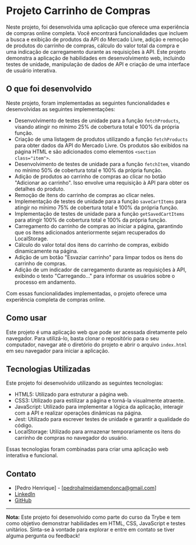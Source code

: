 # Projeto Carrinho de Compras

Neste projeto, foi desenvolvida uma aplicação que oferece uma experiência de compras online completa. Você encontrará funcionalidades que incluem a busca e exibição de produtos da API do Mercado Livre, adição e remoção de produtos do carrinho de compras, cálculo do valor total da compra e uma indicação de carregamento durante as requisições à API. Este projeto demonstra a aplicação de habilidades em desenvolvimento web, incluindo testes de unidade, manipulação de dados de API e criação de uma interface de usuário interativa.

## O que foi desenvolvido

Neste projeto, foram implementadas as seguintes funcionalidades e desenvolvidas as seguintes implementações:

- Desenvolvimento de testes de unidade para a função `fetchProducts`, visando atingir no mínimo 25% de cobertura total e 100% da própria função.
- Criação de uma listagem de produtos utilizando a função `fetchProducts` para obter dados da API do Mercado Livre. Os produtos são exibidos na página HTML e são adicionados como elementos `<section class="item">`.
- Desenvolvimento de testes de unidade para a função `fetchItem`, visando no mínimo 50% de cobertura total e 100% da própria função.
- Adição de produtos ao carrinho de compras ao clicar no botão "Adicionar ao carrinho". Isso envolve uma requisição à API para obter os detalhes do produto.
- Remoção de itens do carrinho de compras ao clicar neles.
- Implementação de testes de unidade para a função `saveCartItems` para atingir no mínimo 75% de cobertura total e 100% da própria função.
- Implementação de testes de unidade para a função `getSavedCartItems` para atingir 100% de cobertura total e 100% da própria função.
- Carregamento do carrinho de compras ao iniciar a página, garantindo que os itens adicionados anteriormente sejam recuperados do LocalStorage.
- Cálculo do valor total dos itens do carrinho de compras, exibido dinamicamente na página.
- Adição de um botão "Esvaziar carrinho" para limpar todos os itens do carrinho de compras.
- Adição de um indicador de carregamento durante as requisições à API, exibindo o texto "Carregando..." para informar os usuários sobre o processo em andamento.

Com essas funcionalidades implementadas, o projeto oferece uma experiência completa de compras online.

## Como usar

Este projeto é uma aplicação web que pode ser acessada diretamente pelo navegador. Para utilizá-lo, basta clonar o repositório para o seu computador, navegar até o diretório do projeto e abrir o arquivo `index.html` em seu navegador para iniciar a aplicação.

## Tecnologias Utilizadas

Este projeto foi desenvolvido utilizando as seguintes tecnologias:

- HTML5: Utilizado para estruturar a página web.
- CSS3: Utilizado para estilizar a página e torná-la visualmente atraente.
- JavaScript: Utilizado para implementar a lógica da aplicação, interagir com a API e realizar operações dinâmicas na página.
- Jest: Utilizado para escrever testes de unidade e garantir a qualidade do código.
- LocalStorage: Utilizado para armazenar temporariamente os itens do carrinho de compras no navegador do usuário.

Essas tecnologias foram combinadas para criar uma aplicação web interativa e funcional.

## Contato

- [Pedro Henrique] - [pedrohalmeidamendonca@gmail.com]
- [LinkedIn](https://www.linkedin.com/in/pedrohxiv/)
- [GitHub](https://github.com/pedrohxiv)

---

**Nota:** Este projeto foi desenvolvido como parte do curso da Trybe e tem como objetivo demonstrar habilidades em HTML, CSS, JavaScript e testes unitários. Sinta-se à vontade para explorar e entre em contato se tiver alguma pergunta ou feedback!
